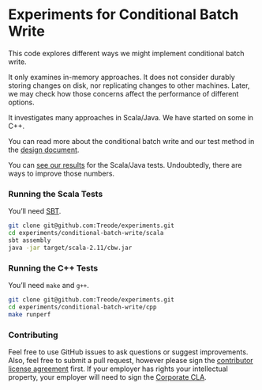 # Experiments for Conditional Batch Write

This code explores different ways we might implement conditional batch write.

It only examines in-memory approaches. It does not consider durably storing changes on disk, nor replicating changes to other machines. Later, we may check how those concerns affect the performance of different options. 

It investigates many approaches in Scala/Java. We have started on some in C++.

You can read more about the conditional batch write and our test method in the [design document][design].

You can [see our results][results] for the Scala/Java tests. Undoubtedly, there are ways to improve those numbers.

### Running the Scala Tests

You’ll need [SBT][sbt].

```sh
git clone git@github.com:Treode/experiments.git
cd experiments/conditional-batch-write/scala
sbt assembly
java -jar target/scala-2.11/cbw.jar
```

### Running the C++ Tests

You’ll need `make` and `g++`.

```sh
git clone git@github.com:Treode/experiments.git
cd experiments/conditional-batch-write/cpp
make runperf
```

### Contributing

Feel free to use GitHub issues to ask questions or suggest improvements. Also, feel free to submit a pull request, however please sign the [contributor license agreement][cla-individual] first. If your employer has rights your intellectual property, your employer will need to sign the [Corporate CLA][cla-corporate].

[cla-corporate]: https://treode.github.io/store/cla-corporate.html

[cla-individual]: https://treode.github.io/store/cla-individual.html

[design]: DESIGN.md "Conditional Batch Write"

[results]: https://docs.google.com/spreadsheets/d/1_D93mvOwuUifNcDMpLt6JjXo0HkHWjmE7Si9aPby48E/edit?usp=sharing "Results"

[sbt]: http://www.scala-sbt.org/ "SBT"
